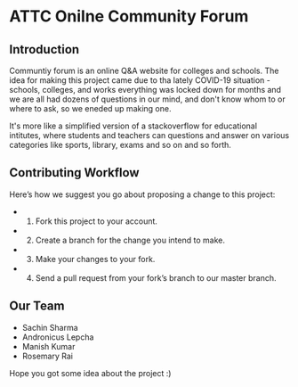 # ATTC Onilne Community Forum

## Introduction

Communtiy forum is an online Q&A website for colleges and schools. The idea for making this project came due to tha lately COVID-19 situation - schools, colleges, and  works everything was locked down for months and we are all had dozens of questions in our mind, and don't know whom to or where to ask, so we eneded up making one.

It's more like a simplified version of a stackoverflow for educational intitutes, where students and teachers can questions and answer on various categories like sports, library, exams and so on and so forth.


## Contributing Workflow

Here’s how we suggest you go about proposing a change to this project:

-   1.  Fork this project to your account.
-   2.  Create a branch for the change you intend to make.
-   3.  Make your changes to your fork.
-   4.  Send a pull request from your fork’s branch to our master branch.


## Our Team

- Sachin Sharma
- Andronicus Lepcha 
- Manish Kumar 
- Rosemary Rai


Hope you got some idea about the project :)



